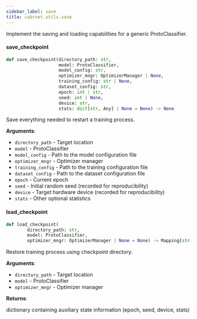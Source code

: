 ```yaml
---
sidebar_label: save
title: cabrnet.utils.save
---
```


Implement the saving and loading capabilities for a generic ProtoClassifier.

#### save\_checkpoint

```python
def save_checkpoint(directory_path: str,
                    model: ProtoClassifier,
                    model_config: str,
                    optimizer_mngr: OptimizerManager | None,
                    training_config: str | None,
                    dataset_config: str,
                    epoch: int | str,
                    seed: int | None,
                    device: str,
                    stats: dict[str, Any] | None = None) -> None
```

Save everything needed to restart a training process.

**Arguments**:

- `directory_path` - Target location
- `model` - ProtoClassifier
- `model_config` - Path to the model configuration file
- `optimizer_mngr` - Optimizer manager
- `training_config` - Path to the training configuration file
- `dataset_config` - Path to the dataset configuration file
- `epoch` - Current epoch
- `seed` - Initial random seed (recorded for reproducibility)
- `device` - Target hardware device (recorded for reproducibility)
- `stats` - Other optional statistics

#### load\_checkpoint

```python
def load_checkpoint(
        directory_path: str,
        model: ProtoClassifier,
        optimizer_mngr: OptimizerManager | None = None) -> Mapping[str, Any]
```

Restore training process using checkpoint directory.

**Arguments**:

- `directory_path` - Target location
- `model` - ProtoClassifier
- `optimizer_mngr` - Optimizer manager
  

**Returns**:

  dictionary containing auxiliary state information (epoch, seed, device, stats)

